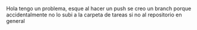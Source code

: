 Hola tengo un problema, esque al hacer un push se creo un branch porque accidentalmente no lo subi a la carpeta de tareas si no al repositorio en general 

